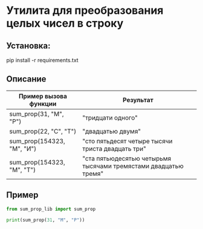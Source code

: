 # Утилита для преобразования целых чисел в строку


## Установка:
pip install -r requirements.txt

## Описание

| Пример вызова функции  | Результат |
|------------------------|-----------|
| sum_prop(31, "М", "Р") |"тридцати одного"|
| sum_prop(22, "С", "Т") |"двадцатью двумя"|
| sum_prop(154323, "М", "И") |"сто пятьдесят четыре тысячи триста двадцать три"|
| sum_prop(154323, "М", "Т") |"ста пятьюдесятью четырьмя тысячами тремястами двадцатью тремя"|

## Пример
```python
from sum_prop_lib import sum_prop

print(sum_prop(31, "М", "Р"))
```
